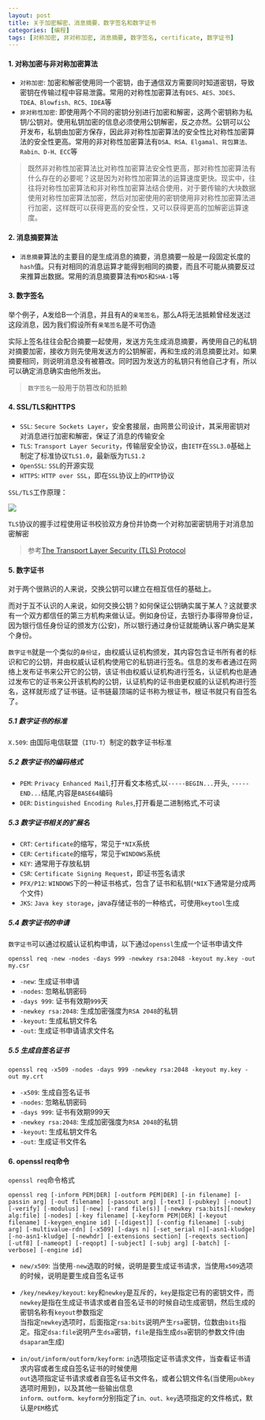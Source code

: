 ```yaml
---
layout: post
title: 关于加密解密、消息摘要、数字签名和数字证书
categories: [编程]
tags: [对称加密, 非对称加密, 消息摘要, 数字签名, certificate, 数字证书]
---
```


#### 1. 对称加密与非对称加密算法

* `对称加密`: 加密和解密使用同一个密钥，由于通信双方需要同时知道密钥，导致密钥在传输过程中容易泄露。常用的对称性加密算法有`DES、AES、3DES、TDEA、Blowfish、RC5、IDEA`等
* `非对称性加密`: 即使用两个不同的密钥分别进行加密和解密，这两个密钥称为私钥/公钥对。使用私钥加密的信息必须使用公钥解密，反之亦然。公钥可以公开发布，私钥由加密方保存，因此非对称性加密算法的安全性比对称性加密算法的安全性更高。常用的非对称性加密算法有`DSA、RSA、Elgamal、背包算法、Rabin、D-H、ECC`等

> 既然非对称性加密算法比对称性加密算法安全性更高，那对称性加密算法有什么存在的必要呢？这是因为对称性加密算法的运算速度更快。现实中，往往将对称性加密算法和非对称性加密算法结合使用，对于要传输的大块数据使用对称性加密算法加密，然后对加密使用的密钥使用非对称性加密算法进行加密，这样既可以获得更高的安全性，又可以获得更高的加解密运算速度。

#### 2. 消息摘要算法

* `消息摘要`算法的主要目的是生成消息的摘要，消息摘要一般是一段固定长度的`hash`值。只有对相同的消息运算才能得到相同的摘要，而且不可能从摘要反过来推算出数据。常用的消息摘要算法有`MD5`和`SHA-1`等

#### 3. 数字签名

举个例子，A发给B一个消息，并且有A的`亲笔签名`，那么A将无法抵赖曾经发送过这段消息，因为我们假设所有`亲笔签名`是不可伪造

实际上签名往往会配合摘要一起使用，发送方先生成消息摘要，再使用自己的私钥对摘要加密，接收方则先使用发送方的公钥解密，再和生成的消息摘要比对。如果摘要相同，则说明消息没有被篡改。同时因为发送方的私钥只有他自己才有，所以可以确定消息确实由他所发出。

> `数字签名`一般用于防篡改和防抵赖

#### 4. SSL/TLS和HTTPS

* `SSL`: `Secure Sockets Layer`，安全套接层，由网景公司设计，其采用密钥对对消息进行加密和解密，保证了消息的传输安全
* `TLS`: `Transport Layer Security`，传输层安全协议，由`IETF`在`SSL3.0`基础上制定了标准协议`TLS1.0`，最新版为`TLS1.2`
* `OpenSSL`: `SSL`的开源实现
* `HTTPS`: `HTTP over SSL`，即在`SSL`协议上的`HTTP`协议

`SSL/TLS`工作原理：

![]({{site.url}}/public/images/2018-01-23-about-digital-certificate.svg)

`TLS`协议的握手过程使用证书校验双方身份并协商一个对称加密密钥用于对消息加密解密

> 参考[The Transport Layer Security (TLS) Protocol](https://tools.ietf.org/html/rfc5246#section-7.4.3)

#### 5. 数字证书

对于两个很熟识的人来说，交换公钥可以建立在相互信任的基础上。

而对于互不认识的人来说，如何交换公钥？如何保证公钥确实属于某人？这就要求有一个双方都信任的第三方机构来做认证。例如身份证，去银行办事得带身份证，因为银行信任身份证的颁发方(公安)，所以银行通过身份证就能确认客户确实是某个身份。

`数字证书`就是一个类似的`身份证`，由权威认证机构颁发，其内容包含证书所有者的标识和它的公钥，并由权威认证机构使用它的私钥进行签名。信息的发布者通过在网络上发布证书来公开它的公钥，该证书由权威认证机构进行签名，认证机构也是通过发布它的证书来公开该机构的公钥，认证机构的证书由更权威的认证机构进行签名，这样就形成了证书链。证书链最顶端的证书称为根证书，根证书就只有自签名了。

##### 5.1 数字证书的标准

`X.509`: 由国际电信联盟（`ITU-T`）制定的数字证书标准

##### 5.2 数字证书的编码格式

* `PEM`: `Privacy Enhanced Mail`,打开看文本格式,以`-----BEGIN...`开头, `-----END...`结尾,内容是`BASE64`编码
* `DER`: `Distinguished Encoding Rules`,打开看是二进制格式,不可读

##### 5.3 数字证书相关的扩展名

* `CRT`: `Certificate`的缩写，常见于`*NIX`系统
* `CER`: `Certificate`的缩写，常见于`WINDOWS`系统
* `KEY`: 通常用于存放私钥
* `CSR`: `Certificate Signing Request`，即证书签名请求
* `PFX/P12`: `WINDOWS`下的一种证书格式，包含了证书和私钥(`*NIX`下通常是分成两个文件)
* `JKS`: `Java key storage`，java存储证书的一种格式，可使用`keytool`生成

##### 5.4 数字证书的申请

`数字证书`可以通过权威认证机构申请，以下通过`openssl`生成一个证书申请文件

```
openssl req -new -nodes -days 999 -newkey rsa:2048 -keyout my.key -out my.csr
```
* `-new`: 生成证书申请
* `-nodes`: 忽略私钥密码
* `-days 999`: 证书有效期`999`天
* `-newkey rsa:2048`: 生成加密强度为`RSA 2048`的私钥
* `-keyout`: 生成私钥文件名
* `-out`: 生成证书申请请求文件名

##### 5.5 生成自签名证书

```
openssl req -x509 -nodes -days 999 -newkey rsa:2048 -keyout my.key -out my.crt

```

* `-x509`: 生成自签名证书
* `-nodes`: 忽略私钥密码
* `-days 999`: 证书有效期999天
* `-newkey rsa:2048`: 生成加密强度为`RSA 2048`的私钥
* `-keyout`: 生成私钥文件名
* `-out`: 生成证书文件名

#### 6. openssl req命令

`openssl req`命令格式

```
openssl req [-inform PEM|DER] [-outform PEM|DER] [-in filename] [-passin arg] [-out filename] [-passout arg] [-text] [-pubkey] [-noout] [-verify] [-modulus] [-new] [-rand file(s)] [-newkey rsa:bits][-newkey alg:file] [-nodes] [-key filename] [-keyform PEM|DER] [-keyout filename] [-keygen_engine id] [-[digest]] [-config filename] [-subj arg] [-multivalue-rdn] [-x509] [-days n] [-set_serial n][-asn1-kludge] [-no-asn1-kludge] [-newhdr] [-extensions section] [-reqexts section] [-utf8] [-nameopt] [-reqopt] [-subject] [-subj arg] [-batch] [-verbose] [-engine id]

```

* `new/x509`: 当使用`-new`选取的时候，说明是要生成证书请求，当使用`x509`选项的时候，说明是要生成自签名证书

* `/key/newkey/keyout`: `key`和`newkey`是互斥的，`key`是指定已有的密钥文件，而`newkey`是指在生成证书请求或者自签名证书的时候自动生成密钥，然后生成的密钥名称有`keyout`参数指定   
当指定`newkey`选项时，后面指定`rsa:bits`说明产生`rsa`密钥，位数由`bits`指定。指定`dsa:file`说明产生`dsa`密钥，`file`是指生成`dsa`密钥的参数文件(由`dsaparam`生成)

* `in/out/inform/outform/keyform`: `in`选项指定证书请求文件，当查看证书请求内容或者生成自签名证书的时候使用   
`out`选项指定证书请求或者自签名证书文件名，或者公钥文件名(当使用`pubkey`选项时用到)，以及其他一些输出信息   
`inform、outform、keyform`分别指定了`in、out、key`选项指定的文件格式，默认是`PEM`格式
